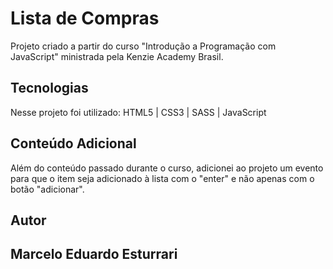 <h1 text-align="center"> Lista de Compras </h1>
<p text-align="center"> Projeto criado a partir do curso "Introdução a Programação com JavaScript" ministrada pela Kenzie Academy Brasil.</p>

<h2>Tecnologias</h2>
<p>Nesse projeto foi utilizado: HTML5 | CSS3 | SASS | JavaScript</p>

<h2>Conteúdo Adicional</h2>
<p>Além do conteúdo passado durante o curso, adicionei ao projeto um evento para que o item seja adicionado à lista com o "enter" e não apenas com o botão "adicionar".

<h2>Autor<h2>
<p>Marcelo Eduardo Esturrari</p>